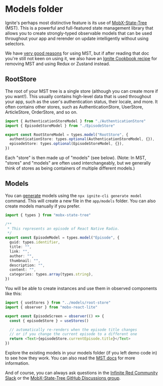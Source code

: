 # Models folder

Ignite's perhaps most distinctive feature is its use of [MobX-State-Tree](https://mobx-state-tree.js.org/) (MST). This is a powerful and full-featured state management library that allows you to create strongly-typed observable models that can be used throughout your app and rerender on update intelligently without using selectors.

We have [very good reasons](../../../concept/MobX-State-Tree.md) for using MST, but if after reading that doc you're still not keen on using it, we also have an [Ignite Cookbook recipe](https://ignitecookbook.com/docs/recipes/Redux) for removing MST and using Redux or Zustand instead.

## RootStore

The root of your MST tree is a single store (although you can create more if you want!). This usually contains high-level data that is used throughout your app, such as the user's authentication status, their locale, and more. It often contains other stores, such as AuthenticationStore, UserStore, ArticleStore, OrderStore, and so on.

```typescript
import { AuthenticationStoreModel } from "./AuthenticationStore"
import { EpisodeStoreModel } from "./EpisodeStore"

export const RootStoreModel = types.model("RootStore", {
  authenticationStore: types.optional(AuthenticationStoreModel, {}),
  episodeStore: types.optional(EpisodeStoreModel, {}),
})
```

Each "store" is then made up of "models" (see below). (Note: In MST, "stores" and "models" are often used interchangeably, but we generally think of stores as being containers of multiple different models.)

## Models

You can [generate](../../../concept/Generators.md) models using the `npx ignite-cli generate model` command. This will create a new file in the `app/models` folder. You can also create models manually if you prefer.

```typescript
import { types } from "mobx-state-tree"

/**
 * This represents an episode of React Native Radio.
 */
export const EpisodeModel = types.model("Episode", {
  guid: types.identifier,
  title: "",
  link: "",
  author: "",
  thumbnail: "",
  description: "",
  content: "",
  categories: types.array(types.string),
})
```

You will be able to create instances and use them in observed components like this:

```typescript
import { useStores } from "../models/root-store"
import { observer } from "mobx-react-lite"

export const EpisodeScreen = observer(() => {
  const { episodeStore } = useStores()

  // automatically re-renders when the episode title changes
  // or if you change the current episode to a different one
  return <Text>{episodeStore.currentEpisode.title}</Text>
})
```

Explore the existing models in your models folder (if you left demo code in) to see how they work. You can also read the [MST docs](https://mobx-state-tree.js.org/) for more information.

And of course, you can always ask questions in the [Infinite Red Community Slack](http://community.infinite.red) or the [MobX-State-Tree GitHub Discussions group](https://github.com/mobxjs/mobx-state-tree/discussions).
